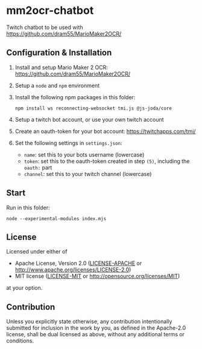 # mm2ocr-chatbot
Twitch chatbot to be used with https://github.com/dram55/MarioMaker2OCR/

## Configuration & Installation

1) Install and setup Mario Maker 2 OCR:
https://github.com/dram55/MarioMaker2OCR/

2) Setup a `node` and `npm` environment

3) Install the following npm packages in this folder:
    ```
    npm install ws reconnecting-websocket tmi.js @js-joda/core
    ```

4) Setup a twitch bot account, or use your own twitch account

5) Create an oauth-token for your bot account: https://twitchapps.com/tmi/

6) Set the following settings in `settings.json`:

    * `name`: set this to your bots username (lowercase)
    * `token`: set this to the oauth-token created in step `(5)`, including the `oauth:` part
    * `channel`: set this to your twitch channel (lowercase)

## Start

Run in this folder:
```
node --experimental-modules index.mjs
```

## License

Licensed under either of

 * Apache License, Version 2.0
   ([LICENSE-APACHE](LICENSE-APACHE) or http://www.apache.org/licenses/LICENSE-2.0)
 * MIT license
   ([LICENSE-MIT](LICENSE-MIT) or http://opensource.org/licenses/MIT)

at your option.

## Contribution

Unless you explicitly state otherwise, any contribution intentionally submitted
for inclusion in the work by you, as defined in the Apache-2.0 license, shall be
dual licensed as above, without any additional terms or conditions.
